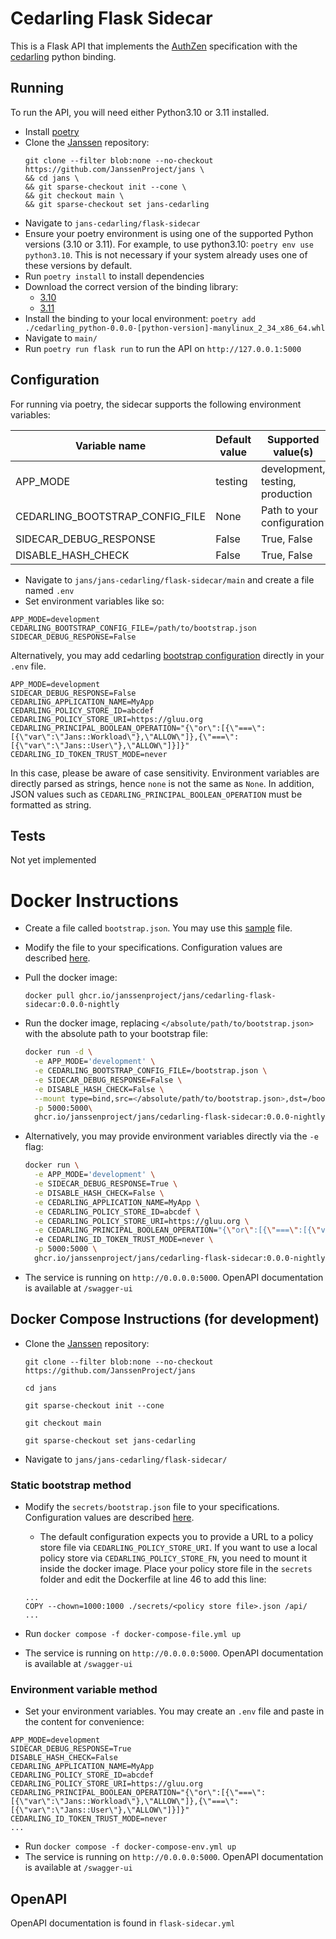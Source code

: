 # Cedarling Flask Sidecar

This is a Flask API that implements the [AuthZen](https://openid.github.io/authzen/) specification with the [cedarling](../) python binding.

## Running

To run the API, you will need either Python3.10 or 3.11 installed.

- Install [poetry](https://python-poetry.org/docs/#installation)
- Clone the [Janssen](https://github.com/JanssenProject/jans) repository:
  ```
  git clone --filter blob:none --no-checkout https://github.com/JanssenProject/jans \
  && cd jans \
  && git sparse-checkout init --cone \
  && git checkout main \
  && git sparse-checkout set jans-cedarling
  ```
- Navigate to `jans-cedarling/flask-sidecar`
- Ensure your poetry environment is using one of the supported Python versions (3.10 or 3.11). For example, to use python3.10: `poetry env use python3.10`. This is not necessary if your system already uses one of these versions by default.
- Run `poetry install` to install dependencies
- Download the correct version of the binding library:
  - [3.10](https://github.com/JanssenProject/jans/releases/download/nightly/cedarling_python-0.0.0-cp310-cp310-manylinux_2_34_x86_64.whl)
  - [3.11](https://github.com/JanssenProject/jans/releases/download/nightly/cedarling_python-0.0.0-cp311-cp311-manylinux_2_34_x86_64.whl)
- Install the binding to your local environment: `poetry add ./cedarling_python-0.0.0-[python-version]-manylinux_2_34_x86_64.whl`
- Navigate to `main/`
- Run `poetry run flask run` to run the API on `http://127.0.0.1:5000`

## Configuration

For running via poetry, the sidecar supports the following environment variables:

| Variable name                   | Default value | Supported value(s)               |
| ------------------------------- | ------------- | -------------------------------- |
| APP_MODE                        | testing       | development, testing, production |
| CEDARLING_BOOTSTRAP_CONFIG_FILE | None          | Path to your configuration       |
| SIDECAR_DEBUG_RESPONSE          | False         | True, False                      |
| DISABLE_HASH_CHECK              | False         | True, False                      |

- Navigate to `jans/jans-cedarling/flask-sidecar/main` and create a file named `.env`
- Set environment variables like so:

```
APP_MODE=development
CEDARLING_BOOTSTRAP_CONFIG_FILE=/path/to/bootstrap.json
SIDECAR_DEBUG_RESPONSE=False
```

Alternatively, you may add cedarling [bootstrap configuration](../docs/cedarling/cedarling-properties.md) directly in your `.env` file.

```
APP_MODE=development
SIDECAR_DEBUG_RESPONSE=False
CEDARLING_APPLICATION_NAME=MyApp
CEDARLING_POLICY_STORE_ID=abcdef
CEDARLING_POLICY_STORE_URI=https://gluu.org
CEDARLING_PRINCIPAL_BOOLEAN_OPERATION="{\"or\":[{\"===\":[{\"var\":\"Jans::Workload\"},\"ALLOW\"]},{\"===\":[{\"var\":\"Jans::User\"},\"ALLOW\"]}]}"
CEDARLING_ID_TOKEN_TRUST_MODE=never
```

In this case, please be aware of case sensitivity. Environment variables are directly parsed as strings, hence `none` is not the same as `None`. In addition, JSON values such as `CEDARLING_PRINCIPAL_BOOLEAN_OPERATION` must be formatted as string.

## Tests

Not yet implemented

# Docker Instructions

- Create a file called `bootstrap.json`. You may use this [sample](https://github.com/JanssenProject/jans/blob/main/jans-cedarling/flask-sidecar/secrets/bootstrap.json) file.
- Modify the file to your specifications. Configuration values are described [here](https://docs.jans.io/head/cedarling/cedarling-properties/).
- Pull the docker image:
  ```
  docker pull ghcr.io/janssenproject/jans/cedarling-flask-sidecar:0.0.0-nightly
  ```
- Run the docker image, replacing `</absolute/path/to/bootstrap.json>` with the absolute path to your bootstrap file:

  ```bash
  docker run -d \
    -e APP_MODE='development' \
    -e CEDARLING_BOOTSTRAP_CONFIG_FILE=/bootstrap.json \
    -e SIDECAR_DEBUG_RESPONSE=False \
    -e DISABLE_HASH_CHECK=False \
    --mount type=bind,src=</absolute/path/to/bootstrap.json>,dst=/bootstrap.json \
    -p 5000:5000\
    ghcr.io/janssenproject/jans/cedarling-flask-sidecar:0.0.0-nightly
  ```

- Alternatively, you may provide environment variables directly via the `-e` flag:
  ```bash
  docker run \
    -e APP_MODE='development' \
    -e SIDECAR_DEBUG_RESPONSE=True \
    -e DISABLE_HASH_CHECK=False \
    -e CEDARLING_APPLICATION_NAME=MyApp \
    -e CEDARLING_POLICY_STORE_ID=abcdef \
    -e CEDARLING_POLICY_STORE_URI=https://gluu.org \
    -e CEDARLING_PRINCIPAL_BOOLEAN_OPERATION="{\"or\":[{\"===\":[{\"var\":\"Jans::Workload\"},\"ALLOW\"]},{\"===\":[{\"var\":\"Jans::User\"},\"ALLOW\"]}]}"
    -e CEDARLING_ID_TOKEN_TRUST_MODE=never \
    -p 5000:5000 \
    ghcr.io/janssenproject/jans/cedarling-flask-sidecar:0.0.0-nightly
  ```
- The service is running on `http://0.0.0.0:5000`. OpenAPI documentation is available at `/swagger-ui`

## Docker Compose Instructions (for development)

- Clone the [Janssen](https://github.com/JanssenProject/jans) repository:

  ```
  git clone --filter blob:none --no-checkout https://github.com/JanssenProject/jans
  ```

  ```
  cd jans
  ```

  ```
  git sparse-checkout init --cone
  ```

  ```
  git checkout main
  ```

  ```
  git sparse-checkout set jans-cedarling
  ```

- Navigate to `jans/jans-cedarling/flask-sidecar/`

### Static bootstrap method

- Modify the `secrets/bootstrap.json` file to your specifications. Configuration values are described [here](../docs/cedarling/cedarling-properties.md).

  - The default configuration expects you to provide a URL to a policy store file via `CEDARLING_POLICY_STORE_URI`. If you want to use a local policy store via `CEDARLING_POLICY_STORE_FN`, you need to mount it inside the docker image. Place your policy store file in the `secrets` folder and edit the Dockerfile at line 46 to add this line:

  ```
  ...
  COPY --chown=1000:1000 ./secrets/<policy store file>.json /api/
  ...
  ```

- Run `docker compose -f docker-compose-file.yml up`
- The service is running on `http://0.0.0.0:5000`. OpenAPI documentation is available at `/swagger-ui`

### Environment variable method

- Set your environment variables. You may create an `.env` file and paste in the content for convenience:

```
APP_MODE=development
SIDECAR_DEBUG_RESPONSE=True
DISABLE_HASH_CHECK=False
CEDARLING_APPLICATION_NAME=MyApp
CEDARLING_POLICY_STORE_ID=abcdef
CEDARLING_POLICY_STORE_URI=https://gluu.org
CEDARLING_PRINCIPAL_BOOLEAN_OPERATION="{\"or\":[{\"===\":[{\"var\":\"Jans::Workload\"},\"ALLOW\"]},{\"===\":[{\"var\":\"Jans::User\"},\"ALLOW\"]}]}"
CEDARLING_ID_TOKEN_TRUST_MODE=never
...
```

- Run `docker compose -f docker-compose-env.yml up`
- The service is running on `http://0.0.0.0:5000`. OpenAPI documentation is available at `/swagger-ui`

## OpenAPI

OpenAPI documentation is found in `flask-sidecar.yml`
